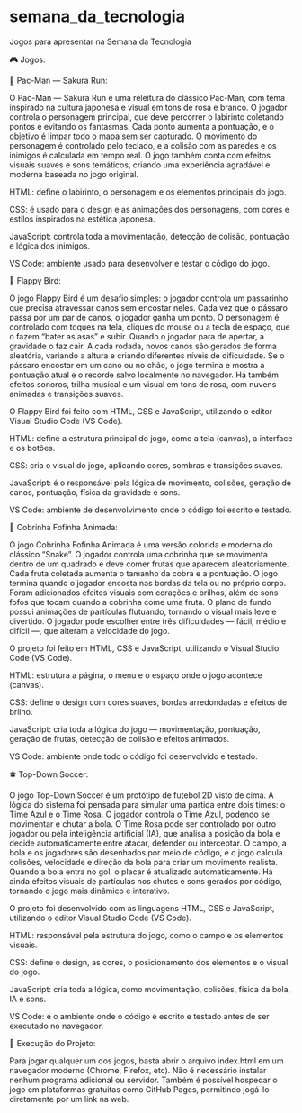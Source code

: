 # semana_da_tecnologia
Jogos para apresentar na Semana da Tecnologia

🎮 Jogos:

👾 Pac-Man — Sakura Run:

O Pac-Man — Sakura Run é uma releitura do clássico Pac-Man, com tema inspirado na cultura japonesa e visual em tons de rosa e branco.
O jogador controla o personagem principal, que deve percorrer o labirinto coletando pontos e evitando os fantasmas. Cada ponto aumenta a pontuação, e o objetivo é limpar todo o mapa sem ser capturado.
O movimento do personagem é controlado pelo teclado, e a colisão com as paredes e os inimigos é calculada em tempo real.
O jogo também conta com efeitos visuais suaves e sons temáticos, criando uma experiência agradável e moderna baseada no jogo original.

HTML: define o labirinto, o personagem e os elementos principais do jogo.

CSS: é usado para o design e as animações dos personagens, com cores e estilos inspirados na estética japonesa.

JavaScript: controla toda a movimentação, detecção de colisão, pontuação e lógica dos inimigos.

VS Code: ambiente usado para desenvolver e testar o código do jogo.

🐤 Flappy Bird:

O jogo Flappy Bird é um desafio simples: o jogador controla um passarinho que precisa atravessar canos sem encostar neles. Cada vez que o pássaro passa por um par de canos, o jogador ganha um ponto.
O personagem é controlado com toques na tela, cliques do mouse ou a tecla de espaço, que o fazem “bater as asas” e subir. Quando o jogador para de apertar, a gravidade o faz cair.
A cada rodada, novos canos são gerados de forma aleatória, variando a altura e criando diferentes níveis de dificuldade. Se o pássaro encostar em um cano ou no chão, o jogo termina e mostra a pontuação atual e o recorde salvo localmente no navegador.
Há também efeitos sonoros, trilha musical e um visual em tons de rosa, com nuvens animadas e transições suaves.

O Flappy Bird foi feito com HTML, CSS e JavaScript, utilizando o editor Visual Studio Code (VS Code).

HTML: define a estrutura principal do jogo, como a tela (canvas), a interface e os botões.

CSS: cria o visual do jogo, aplicando cores, sombras e transições suaves.

JavaScript: é o responsável pela lógica de movimento, colisões, geração de canos, pontuação, física da gravidade e sons.

VS Code: ambiente de desenvolvimento onde o código foi escrito e testado.

🐍 Cobrinha Fofinha Animada:

O jogo Cobrinha Fofinha Animada é uma versão colorida e moderna do clássico “Snake”. O jogador controla uma cobrinha que se movimenta dentro de um quadrado e deve comer frutas que aparecem aleatoriamente.
Cada fruta coletada aumenta o tamanho da cobra e a pontuação. O jogo termina quando o jogador encosta nas bordas da tela ou no próprio corpo.
Foram adicionados efeitos visuais com corações e brilhos, além de sons fofos que tocam quando a cobrinha come uma fruta. O plano de fundo possui animações de partículas flutuando, tornando o visual mais leve e divertido.
O jogador pode escolher entre três dificuldades — fácil, médio e difícil —, que alteram a velocidade do jogo.

O projeto foi feito em HTML, CSS e JavaScript, utilizando o Visual Studio Code (VS Code).

HTML: estrutura a página, o menu e o espaço onde o jogo acontece (canvas).

CSS: define o design com cores suaves, bordas arredondadas e efeitos de brilho.

JavaScript: cria toda a lógica do jogo — movimentação, pontuação, geração de frutas, detecção de colisão e efeitos animados.

VS Code: ambiente onde todo o código foi desenvolvido e testado.

⚽ Top-Down Soccer:

O jogo Top-Down Soccer é um protótipo de futebol 2D visto de cima. A lógica do sistema foi pensada para simular uma partida entre dois times: o Time Azul e o Time Rosa.
O jogador controla o Time Azul, podendo se movimentar e chutar a bola. O Time Rosa pode ser controlado por outro jogador ou pela inteligência artificial (IA), que analisa a posição da bola e decide automaticamente entre atacar, defender ou interceptar.
O campo, a bola e os jogadores são desenhados por meio de código, e o jogo calcula colisões, velocidade e direção da bola para criar um movimento realista. Quando a bola entra no gol, o placar é atualizado automaticamente.
Há ainda efeitos visuais de partículas nos chutes e sons gerados por código, tornando o jogo mais dinâmico e interativo.

O projeto foi desenvolvido com as linguagens HTML, CSS e JavaScript, utilizando o editor Visual Studio Code (VS Code).

HTML: responsável pela estrutura do jogo, como o campo e os elementos visuais.

CSS: define o design, as cores, o posicionamento dos elementos e o visual do jogo.

JavaScript: cria toda a lógica, como movimentação, colisões, física da bola, IA e sons.

VS Code: é o ambiente onde o código é escrito e testado antes de ser executado no navegador.

🤖 Execução do Projeto:

Para jogar qualquer um dos jogos, basta abrir o arquivo index.html em um navegador moderno (Chrome, Firefox, etc).
Não é necessário instalar nenhum programa adicional ou servidor.
Também é possível hospedar o jogo em plataformas gratuitas como GitHub Pages, permitindo jogá-lo diretamente por um link na web.
